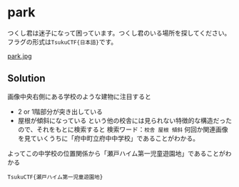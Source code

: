 # park
つくし君は迷子になって困っています。つくし君のいる場所を探してください。フラグの形式は`TsukuCTF{日本語}`です。

[park.jpg](images/park.jpg)

## Solution
画像中央右側にある学校のような建物に注目すると
- 2 or 1階部分が突き出している
- 屋根が傾斜になっている
という他の校舎には見られない特徴的な構造だったので、それをもとに検索すると
検索ワード：`校舎 屋根 傾斜`
何回か関連画像を見ていくうちに「府中町立府中中学校」であることがわかる。

よってこの中学校の位置関係から「瀬戸ハイム第一児童遊園地」であることがわかる

`TsukuCTF{瀬戸ハイム第一児童遊園地}`